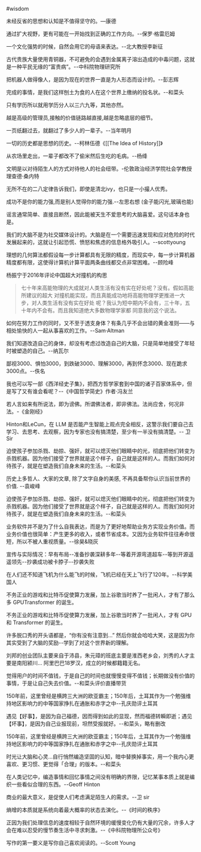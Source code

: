 #wisdom

未经反省的思想和认知是不值得坚守的。—康德

通过扩大视野，更有可能在一开始找到正确的工作方向。--保罗·格雷厄姆

一个文化强势的时候，自然会用它的母语来表达。--北大教授李新征

古代贵族大量使用青铜器，不可避免的会遇到金属离子溶出造成的中毒问题，这就是一种平民无缘的“富贵病”。--中科院物理研究所

把机器人做得像人，是因为现在的世界一直是为人形态而设计的。--彭志辉

完成的事情，是我们这样刨土为食的人在这个世界上缴纳的投名状。--和菜头

只有学历所以就用学历分人以三六九等，其他亦然。

越是高级的管理员,接触的价值链路越直接,越是忽略底层的细节。

一页纸翻过去，就翻过了多少人的一辈子。--当年明月

一切的历史都是思想的历史。--柯林伍德《[[The Idea of History]]》

从农场里走出，一辈子都改不了偷米然后生吃的毛病。--杨绛

文明是以对待陌生人的方式对待他人的社会纽带。-伦敦政治经济学院社会学教授理查德·桑内特

无所不在的二八定律告诉我们，即使是清北ivy，也只是一小撮人优秀。

成功不是你的能力强,而是别人觉得你的能力强.--左思右想 (金子能闪光,玻璃也能)

谣言通常简单、直接且断然，因此能被天生不爱思考的大脑喜爱。这句话本身也是。

我们的大脑不是为社交媒体设计的。大脑是在一个需要迅速发现和应对危险的时代发展起来的，这就让引起恐慌、愤怒和焦虑的信息格外吸引人。--scottyoung

理想的几何算法都假设每一步计算都具有无限的精度，而现实中，每一步计算机器精度都有限，这使得计算机计算平面两条曲线都交点非常困难。--顾险峰

杨振宁于2016年评论中国超大对撞机的构思

> 七十年来高能物理的大成就对人类生活有没有实在好处呢？没有。假如高能所建议的超大
> 对撞机能实现，而且真能成功地将高能物理学更推进一大步，对人类生活有没有实在好处
> 呢？我认为短中期内不会有，三十年，五十年内不会有。而且我知道绝大多数物理学家都
> 同意我的这个说法。

如何在努力工作的同时，又不至于透支身体？有条几乎不会出错的黄金准则——与相处愉快的人一起从事喜欢的工作。--Sam·Altman

我们知道改造自己的身体，却没有考虑过改造自己的大脑，只是简单地接受了年轻时被塑造的自己。--纳瓦尔

鄙视3000、惧怕3000，到跌破3000、理解3000，再到怀念3000、现在跪求3000点。--佚名

我也可以写一部《西洋经史子集》，把西方哲学家套到中国的诸子百家体系中，但是写了又有谁会看呢？--《中国哲学简史》作者·冯友兰

若人言如来有所说法，即为谤佛。所谓佛法者，即非佛法。法尚应舍，何况非法。-《金刚经》

Hinton和LeCun，在 LLM 是否能产生智能上观点完全相反，这警示我们要自己去学习、去思考、去观察，因为专家也没有搞清楚，至少有一半没有搞清楚。-- 卫 Sir

迫使孩子参加杀戮、劫掠、强奸，就可以熄灭他们眼睛中的光，彻底把他们转变为杀戮机器。因为他们接受了世界就是这个样子，自己就是这样的人。而我们如何对待孩子，就是在塑造我们自身未来的生活。--和菜头

历史上多哲人、大家的文章, 除了文字自身的美感, 不再具备帮你认识当前世界的价值. --袁峻峰

迫使孩子参加杀戮、劫掠、强奸，就可以熄灭他们眼睛中的光，彻底把他们转变为杀戮机器。因为他们接受了世界就是这个样子，自己就是这样的人。而我们如何对待孩子，就是在塑造我们自身未来的生活。--和菜头

业务软件并不是为了什么自我表达，而是为了更好地帮助业务方实现业务价值。而业务价值也很简单：产生更多的收入，或者节省成本。又因为业务软件往往寿命很短，所以不被人重视质量。--徐昊&晓灰

宣传与实际情况：早有布局--准备抄袭深耕多年--等着开源弯道超车--等到开源遥遥领先--抄袭成功被卡脖子--抄袭失败

在人们还不知道飞机为什么能飞的时候，飞机已经在天上飞行了120年。--科学美国人


不务正业的游戏和比特币促使算力发展，加上谷歌当时养了一批闲人，才有了那么多 GPUTransformer 的诞生。

不务正业的游戏和比特币促使算力发展，加上谷歌当时养了一批闲人，才有 GPU 和 Transformer 的诞生。

许多脱口秀的开头语都是，“你有没有注意到...” 然后你就会哈哈大笑，这是因为你其实受到了大脑的奖励--学到了对这个世界新的理解。

刘邦的创业团队主要来自于沛县，朱元璋的班底主要是淮西老乡会，刘秀的人才主要是南阳颍川... 阿里巴巴18罗汉，成立的时候都籍籍无名。

觉得用户的时间不值钱，于是自己的时间也就慢慢变得不值钱；长期做没有价值的事情，于是让自己失去价值。--和菜头评价直播带货


150年前，这里曾经是横跨三大洲的欧亚霸主；150年后，土耳其作为一个勉强维持地区影响力的中等国家挣扎在通胀和赤字之中--孔庆勋评土耳其

遇见【好事】，是因为自己福德，因而得到如此的显现，然而福德转瞬即逝；遇见【坏事】，是因为自己业报现前，坦然受报就好。--和菜头，略有删改

150年前，这里曾经是横跨三大洲的欧亚霸主；150年后，土耳其作为一个勉强维持地区影响力的中等国家挣扎在通胀和赤字之中--孔庆勋评土耳其

时光让大脑和心灵...自行悄然编造坚固的认知，暗中替换掉事实，用一个我内心更喜欢、更习惯、更觉得「合理」的版本。--和菜头

在人类记忆中，编造事情和回忆事情之间没有明确的界限，记忆某事本质上就是编织一些看似合理的东西。--Geoff Hinton

商业的最大意义，是促使人们考虑满足陌生人的需求。--卫 sir

熵增的本质就是系统向着最大概率的状态去演化。--《时间的秩序》

正因为我们处理信息的速度相较于自然环境的缓慢变化仍有大量的冗余，许多人才会在难以忍受的慢节奏生活中寻求刺激。--《中科院物理所公众号》

写作的第一要义是写你自己喜欢阅读的。--Scott Young